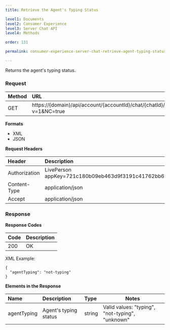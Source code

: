 ```yaml
---
title: Retrieve the Agent's Typing Status

level1: Documents
level2: Consumer Experience
level3: Server Chat API
level4: Methods

order: 131

permalink: consumer-experience-server-chat-retrieve-agent-typing-status.html

---
```


Returns the agent's typing status.

### Request

| Method | URL |
| :--- | :--- |
| GET | https://{domain}/api/account/{accountId}/chat/{chatId}/info/agentTyping?v=1&NC=true |

**Formats**

- XML
- JSON

**Request Headers**

| Header | Description |
| :--- | :--- |
| Authorization | LivePerson appKey=721c180b09eb463d9f3191c41762bb68 |
| Content-Type | application/json |
| Accept | application/json |

### Response

**Response Codes**

| Code | Description |
| :--- | :--- |
| 200 | OK |

XML Example:

    {
      "agentTyping": "not-typing"
    }

**Elements in the Response**

| Name	| Description | Type |  Notes |
| :--- | :--- | :--- |  --- |
| agentTyping | Agent's typing status | string | Valid values: "typing", "not-typing", "unknown" |